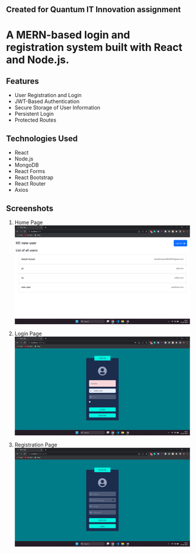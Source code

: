 ## Created for Quantum IT Innovation assignment

# A MERN-based login and registration system built with React and Node.js.

## Features

- User Registration and Login
- JWT-Based Authentication
- Secure Storage of User Information
- Persistent Login
- Protected Routes


## Technologies Used

- React
- Node.js
- MongoDB
- React Forms
- React Bootstrap
- React Router
- Axios

## Screenshots

1. Home Page
![Home Page](https://github.com/ashok020/Quantum-IT-Innovation-assignment/blob/master/home.png?raw=true)

2. Login Page
![Login Page](https://github.com/ashok020/Quantum-IT-Innovation-assignment/blob/master/login.png?raw=true)

3. Registration Page
![Registration Page](https://github.com/ashok020/Quantum-IT-Innovation-assignment/blob/master/register.png?raw=true)



